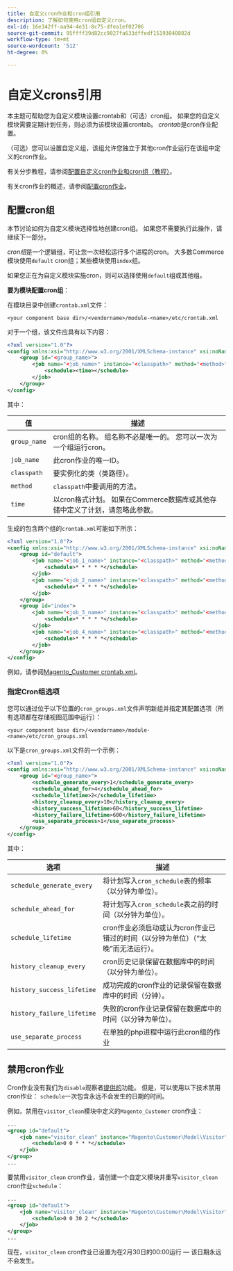 ```yaml
---
title: 自定义cron作业和cron组引用
description: 了解如何使用cron组自定义cron。
exl-id: 16e342ff-aa94-4e31-8c75-dfea1ef02706
source-git-commit: 95ffff39d82cc9027fa633dffedf15193040802d
workflow-type: tm+mt
source-wordcount: '512'
ht-degree: 0%

---
```


# 自定义crons引用

本主题可帮助您为自定义模块设置crontab和（可选）cron组。 如果您的自定义模块需要定期计划任务，则必须为该模块设置crontab。 _crontab_&#x200B;是cron作业配置。

（可选）您可以设置自定义组，该组允许您独立于其他cron作业运行在该组中定义的cron作业。

有关分步教程，请参阅[配置自定义cron作业和cron组（教程）](custom-cron-tutorial.md)。

有关cron作业的概述，请参阅[配置cron作业](../cli/configure-cron-jobs.md)。

## 配置cron组

本节讨论如何为自定义模块选择性地创建cron组。 如果您不需要执行此操作，请继续下一部分。

_cron组_&#x200B;是一个逻辑组，可让您一次轻松运行多个进程的cron。 大多数Commerce模块使用`default` cron组；某些模块使用`index`组。

如果您正在为自定义模块实施cron，则可以选择使用`default`组或其他组。

**要为模块配置cron组**：

在模块目录中创建`crontab.xml`文件：

```text
<your component base dir>/<vendorname>/module-<name>/etc/crontab.xml
```

对于一个组，该文件应具有以下内容：

```xml
<?xml version="1.0"?>
<config xmlns:xsi="http://www.w3.org/2001/XMLSchema-instance" xsi:noNamespaceSchemaLocation="urn:magento:module:Magento_Cron:etc/crontab.xsd">
    <group id="<group_name>">
        <job name="<job_name>" instance="<classpath>" method="<method>">
            <schedule><time></schedule>
        </job>
    </group>
</config>
```

其中：

| 值 | 描述 |
|---|---|
| `group_name` | cron组的名称。 组名称不必是唯一的。 您可以一次为一个组运行cron。 |
| `job_name` | 此cron作业的唯一ID。 |
| `classpath` | 要实例化的类（类路径）。 |
| `method` | `classpath`中要调用的方法。 |
| `time` | 以cron格式计划。 如果在Commerce数据库或其他存储中定义了计划，请忽略此参数。 |

生成的包含两个组的`crontab.xml`可能如下所示：

```xml
<?xml version="1.0"?>
<config xmlns:xsi="http://www.w3.org/2001/XMLSchema-instance" xsi:noNamespaceSchemaLocation="urn:magento:module:Magento_Cron:etc/crontab.xsd">
    <group id="default">
        <job name="<job_1_name>" instance="<classpath>" method="<method_name>">
            <schedule>* * * * *</schedule>
        </job>
        <job name="<job_2_name>" instance="<classpath>" method="<method_name>">
            <schedule>* * * * *</schedule>
        </job>
    </group>
    <group id="index">
        <job name="<job_3_name>" instance="<classpath>" method="<method_name>">
            <schedule>* * * * *</schedule>
        </job>
        <job name="<job_4_name>" instance="<classpath>" method="<method_name>">
            <schedule>* * * * *</schedule>
        </job>
    </group>
</config>
```

例如，请参阅[Magento_Customer crontab.xml](https://github.com/magento/magento2/blob/2.4/app/code/Magento/Customer/etc/crontab.xml)。

### 指定Cron组选项

您可以通过位于以下位置的`cron_groups.xml`文件声明新组并指定其配置选项（所有选项都在存储视图范围中运行）：

```text
<your component base dir>/<vendorname>/module-<name>/etc/cron_groups.xml
```

以下是`cron_groups.xml`文件的一个示例：

```xml
<?xml version="1.0"?>
<config xmlns:xsi="http://www.w3.org/2001/XMLSchema-instance" xsi:noNamespaceSchemaLocation="urn:magento:module:Magento_Cron:etc/cron_groups.xsd">
    <group id="<group_name>">
        <schedule_generate_every>1</schedule_generate_every>
        <schedule_ahead_for>4</schedule_ahead_for>
        <schedule_lifetime>2</schedule_lifetime>
        <history_cleanup_every>10</history_cleanup_every>
        <history_success_lifetime>60</history_success_lifetime>
        <history_failure_lifetime>600</history_failure_lifetime>
        <use_separate_process>1</use_separate_process>
    </group>
</config>
```

其中：

| 选项 | 描述 |
| -------------------------- | ------------------------------------------------------------------------------------------------------ |
| `schedule_generate_every` | 将计划写入`cron_schedule`表的频率（以分钟为单位）。 |
| `schedule_ahead_for` | 将计划写入`cron_schedule`表之前的时间（以分钟为单位）。 |
| `schedule_lifetime` | cron作业必须启动或认为cron作业已错过的时间（以分钟为单位）（“太晚”而无法运行）。 |
| `history_cleanup_every` | cron历史记录保留在数据库中的时间（以分钟为单位）。 |
| `history_success_lifetime` | 成功完成的cron作业的记录保留在数据库中的时间（分钟）。 |
| `history_failure_lifetime` | 失败的cron作业记录保留在数据库中的时间（以分钟为单位）。 |
| `use_separate_process` | 在单独的php进程中运行此cron组的作业 |

## 禁用cron作业

Cron作业没有我们为`disable`观察者[提供的](https://developer.adobe.com/commerce/php/development/components/events-and-observers/#observers)功能。 但是，可以使用以下技术禁用cron作业： `schedule`一次包含永远不会发生的日期的时间。

例如，禁用在`visitor_clean`模块中定义的`Magento_Customer` cron作业：

```xml
...
<group id="default">
    <job name="visitor_clean" instance="Magento\Customer\Model\Visitor" method="clean">
        <schedule>0 0 * * *</schedule>
    </job>
</group>
...
```

要禁用`visitor_clean` cron作业，请创建一个自定义模块并重写`visitor_clean` cron作业`schedule`：

```xml
...
<group id="default">
    <job name="visitor_clean" instance="Magento\Customer\Model\Visitor" method="clean">
        <schedule>0 0 30 2 *</schedule>
    </job>
</group>
...
```

现在，`visitor_clean` cron作业已设置为在2月30日的00:00运行 — 该日期永远不会发生。

